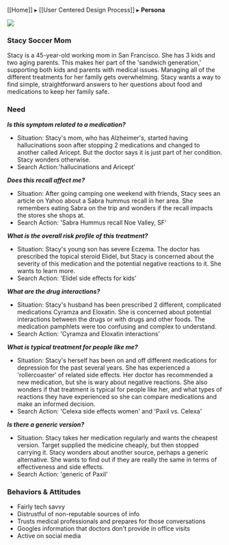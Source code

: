[[Home]] ▸ [[User Centered Design Process]] ▸ **Persona**

![](https://s-media-cache-ak0.pinimg.com/236x/56/82/31/568231d8d7cee530277bf5ca0e6844e7.jpg)
### Stacy Soccer Mom 
Stacy is a 45-year-old working mom in San Francisco. She has 3 kids and two aging parents. This makes her part of the 'sandwich generation,' supporting both kids and parents with medical issues. Managing all of the different treatments for her family gets overwhelming. Stacy wants a way to find simple, straightforward answers to her questions about food and medications to keep her family safe.

### Need
_**Is this symptom related to a medication?**_
* Situation: Stacy's mom, who has Alzheimer's, started having hallucinations soon after stopping 2 medications and changed to another called Aricept. But the doctor says it is just part of her condition. Stacy wonders otherwise.
* Search Action:'hallucinations and Aricept' 

_**Does this recall affect me?**_
* Situation: After going camping one weekend with friends, Stacy sees an article on Yahoo about a Sabra hummus recall in her area. She remembers eating Sabra on the trip and wonders if the recall impacts the stores she shops at.
* Search Action: 'Sabra Hummus recall Noe Valley, SF'

_**What is the overall risk profile of this treatment?**_
* Situation: Stacy's young son has severe Eczema. The doctor has prescribed the topical steroid Elidel, but Stacy is concerned about the severity of this medication and the potential negative reactions to it. She wants to learn more.
* Search Action: 'Elidel side effects for kids'

_**What are the drug interactions?**_
* Situation: Stacy's husband has been prescribed 2 different, complicated medications Cyramza and Eloxatin. She is concerned about potential interactions between the drugs or with drugs and other foods. The medication pamphlets were too confusing and complex to understand. 
* Search Action: 'Cyramza and Eloxatin interactions'

_**What is typical treatment for people like me?**_
* Situation: Stacy's herself has been on and off different medications for depression for the past several years. She has experienced a 'rollercoaster' of related side effects. Her doctor has recommended a new medication, but she is wary about negative reactions. She also wonders if that treatment is typical for people like her, and what types of reactions they have experienced so she can compare medications and make an informed decision.
* Search Action: 'Celexa side effects women' and 'Paxil vs. Celexa'

_**Is there a generic version?**_
* Situation: Stacy takes her medication regularly and wants the cheapest version. Target supplied the medicine cheaply, but then stopped carrying it. Stacy wonders about another source, perhaps a generic alternative. She wants to find out if they are really the same in terms of effectiveness and side effects.
* Search Action: 'generic of Paxil'


### Behaviors & Attitudes
* Fairly tech savvy 
* Distrustful of non-reputable sources of info 
* Trusts medical professionals and prepares for those conversations
* Googles information that doctors don't provide in office visits
* Active on social media


